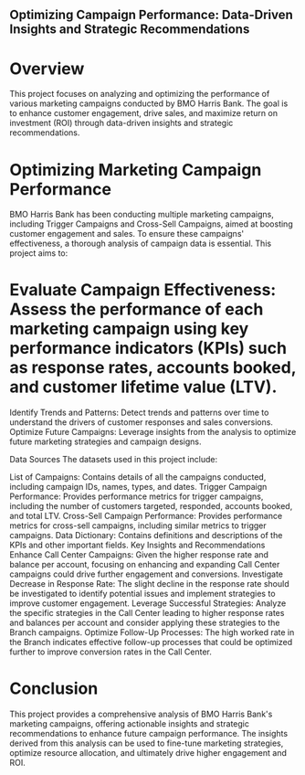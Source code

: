 ## Optimizing Campaign Performance: Data-Driven Insights and Strategic Recommendations

# Overview

This project focuses on analyzing and optimizing the performance of various marketing campaigns conducted by BMO Harris Bank. The goal is to enhance customer engagement, drive sales, and maximize return on investment (ROI) through data-driven insights and strategic recommendations.

# Optimizing Marketing Campaign Performance
BMO Harris Bank has been conducting multiple marketing campaigns, including Trigger Campaigns and Cross-Sell Campaigns, aimed at boosting customer engagement and sales. To ensure these campaigns' effectiveness, a thorough analysis of campaign data is essential. This project aims to:

# Evaluate Campaign Effectiveness: Assess the performance of each marketing campaign using key performance indicators (KPIs) such as response rates, accounts booked, and customer lifetime value (LTV).
Identify Trends and Patterns: Detect trends and patterns over time to understand the drivers of customer responses and sales conversions.
Optimize Future Campaigns: Leverage insights from the analysis to optimize future marketing strategies and campaign designs.

Data Sources
The datasets used in this project include:

List of Campaigns: Contains details of all the campaigns conducted, including campaign IDs, names, types, and dates.
Trigger Campaign Performance: Provides performance metrics for trigger campaigns, including the number of customers targeted, responded, accounts booked, and total LTV.
Cross-Sell Campaign Performance: Provides performance metrics for cross-sell campaigns, including similar metrics to trigger campaigns.
Data Dictionary: Contains definitions and descriptions of the KPIs and other important fields.
Key Insights and Recommendations
Enhance Call Center Campaigns: Given the higher response rate and balance per account, focusing on enhancing and expanding Call Center campaigns could drive further engagement and conversions.
Investigate Decrease in Response Rate: The slight decline in the response rate should be investigated to identify potential issues and implement strategies to improve customer engagement.
Leverage Successful Strategies: Analyze the specific strategies in the Call Center leading to higher response rates and balances per account and consider applying these strategies to the Branch campaigns.
Optimize Follow-Up Processes: The high worked rate in the Branch indicates effective follow-up processes that could be optimized further to improve conversion rates in the Call Center.

# Conclusion
This project provides a comprehensive analysis of BMO Harris Bank's marketing campaigns, offering actionable insights and strategic recommendations to enhance future campaign performance. The insights derived from this analysis can be used to fine-tune marketing strategies, optimize resource allocation, and ultimately drive higher engagement and ROI.

